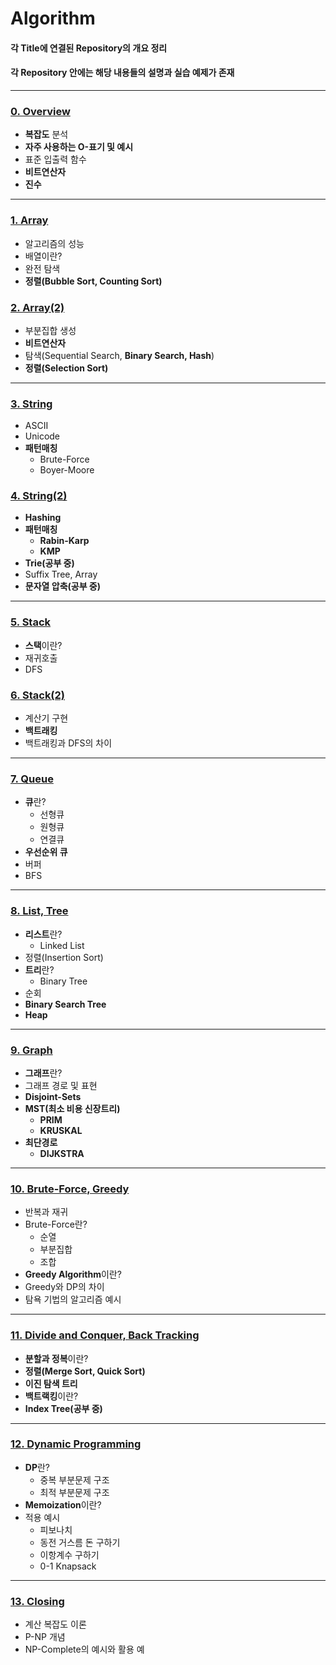 # Algorithm

#### 각 Title에 연결된 Repository의 개요 정리
#### 각 Repository 안에는 해당 내용들의 설명과 실습 예제가 존재

---

### [0. Overview](https://github.com/KimUJin3359/Algorithm_Overview)
- **복잡도** 분석
- **자주 사용하는 O-표기 및 예시**
- 표준 입출력 함수
- **비트연산자**
- **진수**

---

### [1. Array](https://github.com/KimUJin3359/Algorithm_Array)
- 알고리즘의 성능
- 배열이란?
- 완전 탐색
- **정렬(Bubble Sort, Counting Sort)**

### [2. Array(2)](https://github.com/KimUJin3359/Algorithm_Array-2-)
- 부분집합 생성
- **비트연산자**
- 탐색(Sequential Search, **Binary Search, Hash**)
- **정렬(Selection Sort)**

---

### [3. String](https://github.com/KimUJin3359/Algorithm_String)
- ASCII
- Unicode
- **패턴매칭**
  - Brute-Force
  - Boyer-Moore

### [4. String(2)](https://github.com/KimUJin3359/Algorithm_Hash_String-2-)
- **Hashing**
- **패턴매칭**
  - **Rabin-Karp**
  - **KMP**
- **Trie(공부 중)**
- Suffix Tree, Array
- **문자열 압축(공부 중)**

---

### [5. Stack](https://github.com/KimUJin3359/Algorithm_Stack)
- **스택**이란?
- 재귀호출
- DFS

### [6. Stack(2)](https://github.com/KimUJin3359/Algorithm_Stack-2-)
- 계산기 구현
- **백트래킹**
- 백트래킹과 DFS의 차이

---

### [7. Queue](https://github.com/KimUJin3359/Algorithm_Queue)
- **큐**란?
  - 선형큐
  - 원형큐
  - 연결큐
- **우선순위 큐**
- 버퍼
- BFS

---

### [8. List, Tree](https://github.com/KimUJin3359/Algorithm_List-Tree)
- **리스트**란?
  - Linked List
- 정렬(Insertion Sort)
- **트리**란?
  - Binary Tree
- 순회
- **Binary Search Tree**
- **Heap**

---

### [9. Graph](https://github.com/KimUJin3359/Algorithm_Graph)
- **그래프**란?
- 그래프 경로 및 표현
- **Disjoint-Sets**
- **MST(최소 비용 신장트리)**
  - **PRIM** 
  - **KRUSKAL**
- **최단경로**
  - **DIJKSTRA**

---

### [10. Brute-Force, Greedy](https://github.com/KimUJin3359/Algorithm_BruteForce-Greedy)
- 반복과 재귀
- Brute-Force란?
  - 순열
  - 부분집합
  - 조합
- **Greedy Algorithm**이란?
- Greedy와 DP의 차이
- 탐욕 기법의 알고리즘 예시

---

### [11. Divide and Conquer, Back Tracking](https://github.com/KimUJin3359/Algorithm_Div_and_Con_Back_Tracking)
- **분할과 정복**이란?
- **정렬(Merge Sort, Quick Sort)**
- **이진 탐색 트리**
- **백트랙킹**이란?
- **Index Tree(공부 중)**

---

### [12. Dynamic Programming](https://github.com/KimUJin3359/Algorithm_DP)
- **DP**란?
  - 중복 부분문제 구조
  - 최적 부분문제 구조
- **Memoization**이란?
- 적용 예시
  - 피보나치
  - 동전 거스름 돈 구하기
  - 이항계수 구하기
  - 0-1 Knapsack

---

### [13. Closing](https://github.com/KimUJin3359/Algorithm_Closing/blob/master/README.md)
- 계산 복잡도 이론
- P-NP 개념
- NP-Complete의 예시와 활용 예

